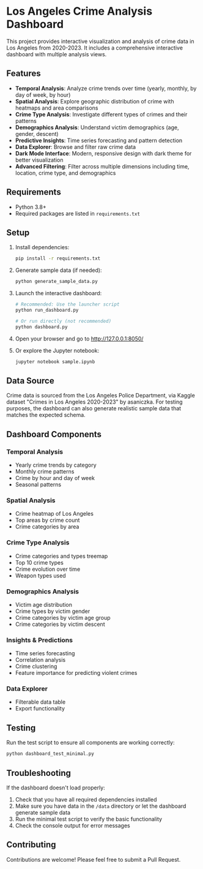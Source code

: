 # Los Angeles Crime Analysis Dashboard

This project provides interactive visualization and analysis of crime data in Los Angeles from 2020-2023. It includes a comprehensive interactive dashboard with multiple analysis views.

## Features

- **Temporal Analysis**: Analyze crime trends over time (yearly, monthly, by day of week, by hour)
- **Spatial Analysis**: Explore geographic distribution of crime with heatmaps and area comparisons
- **Crime Type Analysis**: Investigate different types of crimes and their patterns
- **Demographics Analysis**: Understand victim demographics (age, gender, descent)
- **Predictive Insights**: Time series forecasting and pattern detection
- **Data Explorer**: Browse and filter raw crime data
- **Dark Mode Interface**: Modern, responsive design with dark theme for better visualization
- **Advanced Filtering**: Filter across multiple dimensions including time, location, crime type, and demographics

## Requirements

- Python 3.8+
- Required packages are listed in `requirements.txt`

## Setup

1. Install dependencies:
   ```bash
   pip install -r requirements.txt
   ```

2. Generate sample data (if needed):
   ```bash
   python generate_sample_data.py
   ```

3. Launch the interactive dashboard:
   ```bash
   # Recommended: Use the launcher script
   python run_dashboard.py
   
   # Or run directly (not recommended)
   python dashboard.py
   ```

4. Open your browser and go to http://127.0.0.1:8050/

5. Or explore the Jupyter notebook:
   ```bash
   jupyter notebook sample.ipynb
   ```

## Data Source

Crime data is sourced from the Los Angeles Police Department, via Kaggle dataset "Crimes in Los Angeles 2020-2023" by asaniczka. For testing purposes, the dashboard can also generate realistic sample data that matches the expected schema.

## Dashboard Components

### Temporal Analysis
- Yearly crime trends by category
- Monthly crime patterns
- Crime by hour and day of week
- Seasonal patterns

### Spatial Analysis
- Crime heatmap of Los Angeles
- Top areas by crime count
- Crime categories by area

### Crime Type Analysis
- Crime categories and types treemap
- Top 10 crime types
- Crime evolution over time
- Weapon types used

### Demographics Analysis
- Victim age distribution
- Crime types by victim gender
- Crime categories by victim age group
- Crime categories by victim descent

### Insights & Predictions
- Time series forecasting
- Correlation analysis
- Crime clustering
- Feature importance for predicting violent crimes

### Data Explorer
- Filterable data table
- Export functionality

## Testing

Run the test script to ensure all components are working correctly:
```bash
python dashboard_test_minimal.py
```

## Troubleshooting

If the dashboard doesn't load properly:

1. Check that you have all required dependencies installed
2. Make sure you have data in the `/data` directory or let the dashboard generate sample data
3. Run the minimal test script to verify the basic functionality
4. Check the console output for error messages

## Contributing

Contributions are welcome! Please feel free to submit a Pull Request.